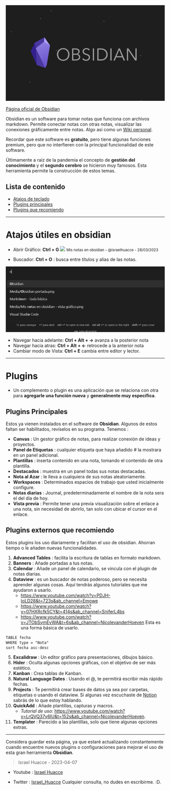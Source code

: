 <img src="Media/Obsidian portada.png" max-widht="100%" height="auto" alt="Portada de obsidian"> 

[Página oficial de Obsidian](https://obsidian.md/)

Obsidian es un software para tomar notas que funciona con archivos markdown. Permite conectar notas con otras notas, visualizar las conexiones gráficamente entre notas. Algo así como un [Wiki personal](https://en.wikipedia.org/wiki/Personal_wiki).

Recordar que este software es **gratuito**, pero tiene algunas funciones premium, pero que no interfieren con la principal funcionalidad de este software.

Últimamente a raíz de la pandemia el concepto de **gestión del conocimiento** y el **segundo cerebro** se hicieron muy famosos. Esta herramienta permite la construcción de estos temas.

## Lista de contenido
- [Atajos de teclado](#atajos-utiles-en-obsidian)
- [Plugins principales](#pluginsprincipales)
- [Plugins que recomiendo](#plugins-externos-que-recomiendo)
---

# Atajos útiles en obsidian
- Abrir Gráfico: **Ctrl + G**
![](Media/Mis%20notas%20en%20obsidian%20-%20vista%20gr%C3%A1fico.png) 
<small> Mis notas en obsidian - @israelhuacce - 28/03/2023 </small>

- Buscador: **Ctrl + O** : busca entre títulos y alias de las notas.

![](media/Buscador%20de%20notas.png)

-   Navegar hacia adelante: **Ctrl + Alt + →** avanza a la posterior nota
-   Navegar hacia atras: **Ctrl + Alt + ←** retrocede a la anterior nota
-   Cambiar modo de Vista: **Ctrl + E** cambia entre editor y lector.
---

# Plugins
- Un complemento o plugin es una aplicación que se relaciona con otra para **agregarle una función nueva** y **generalmente muy específica**.

## Plugins Principales
Estos ya vienen instalados en el software de **Obsidian**. Algunos de estos faltan ser habilitados, revíselos en su programa.
Tenemos : 
- **Canvas** : Un gestor gráfico de notas, para realizar conexión de ideas y proyectos. 
- **Panel de Etiquetas** : cualquier etiqueta que haya añadido # la mostrara en un panel adicional.
- **Plantillas** : inserta contenido en una nota, tomando el contenido de otra plantilla.
- **Destacados** : muestra en un panel todas sus notas destacadas.
- **Nota al Azar** : le lleva  a cualquiera de sus notas aleatoriamente.
- **Workspaces**	: Determinados espacios de trabajo que usted inicialmente configure.
- **Notas diarias** : Journal, predeterminadamente el nombre de la nota sera el del día de hoy.
- **Vista previa** : Permite tener una previa visualización sobre el enlace a una nota, sin necesidad de abrirlo, tan solo con ubicar el cursor en el enlace.

## Plugins externos que recomiendo

Estos plugins los uso diariamente y facilitan el uso de obsidian. Ahorran tiempo o le añaden nuevas funcionalidades.
1. **Advanced Tables** : facilita la escritura de tablas en formato markdown.
2. **Banners** : Añade portadas a tus notas.
3.  **Calendar** : Añade un panel de calendario, se vincula con el plugin de notas diarias.
4. **Dataview** : es un buscador de notas poderoso, pero se necesita aprender algunas cosas. Aquí tendrás algunos tutoriales que me ayudaron a usarlo.
	- https://www.youtube.com/watch?v=PDJH-IoLD28&t=723s&ab_channel=Emowe
	- https://www.youtube.com/watch?v=07HXRcfk5CY&t=414s&ab_channel=SniferL4bs
	- https://www.youtube.com/watch?v=JTObSymEvWA&t=6s&ab_channel=NicolevanderHoeven
	Esta es una forma básica de usarlo.
```dataview
TABLE fecha
WHERE type = "Nota"
sort fecha asc-desc
```
5. **Excalidraw** : Un editor gráfico para presentaciones, dibujos básico.
6. **Hider** : Oculta algunas opciones gráficas, con el objetivo de ser más estético.
7. **Kanban** : Crea tablas de Kanban.
8. **Natural Language Dates** : Usando el @, te permitirá escribir más rápido fechas.
9. **Projects** : Te permitirá crear bases de datos ya sea por carpetas, etiquetas o usando el dataview. Si algunas vez escuchaste de [Notion](https://www.notion.so/desktop) sabrás de lo que estoy hablando.
10. **QuickAdd** : Añade plantillas, capturas y macros.
	- _Tutorial de uso_: https://www.youtube.com/watch?v=LrQVQ37y6IU&t=152s&ab_channel=NicolevanderHoeven.
11. **Templater** : Parecido a las plantillas, solo que tiene algunas opciones extras.
---
Considera guardar esta página, ya que estaré actualizando constantemente cuando encuentre nuevos plugins o configuraciones para mejorar el uso de esta gran herramienta **Obsidian**.

> Israel Huacce - 2023-04-07

- Youtube : [Israel Huacce](https://www.youtube.com/channel/UC68qMHJ6vd1aiEUHT08C2iA)

- Twitter : [Israel_Huacce](https://twitter.com/israel_huacce) Cualquier consulta, no dudes en escribirme. :D. 
